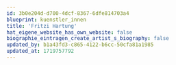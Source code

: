 ```yaml
---
id: 3b0e204d-d700-4dcf-8367-6dfe814703a4
blueprint: kuenstler_innen
title: 'Fritzi Hartung'
hat_eigene_website_has_own_website: false
biographie_eintragen_create_artist_s_biography: false
updated_by: b1a43fd3-c865-4122-b6cc-50cfa81a1985
updated_at: 1719757792
---
```


